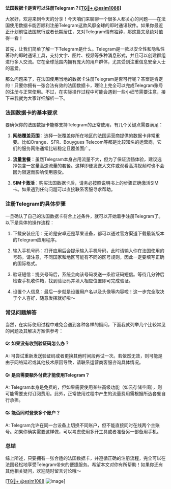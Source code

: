 **法国数据卡是否可以注册Telegram？[[TG💪+ @esim1088](https://t.me/s/esim1088)]**

大家好，欢迎来到今天的分享！今天咱们来聊聊一个很多人都关心的问题——在法国使用数据卡能否顺利注册Telegram这款风靡全球的即时通讯软件。如果你最近正计划前往法国旅行或者长期居住，又对Telegram情有独钟，那这篇文章绝对值得一看！

首先，让我们简单了解一下Telegram是什么。Telegram是一款以安全性和隐私性著称的即时通讯工具，支持文字、图片、视频等多种消息形式，并且可以创建群组进行多人交流。它在全球范围内拥有庞大的用户群体，尤其受到注重信息安全人士的喜爱。

那么问题来了，在法国使用当地的数据卡注册Telegram是否可行呢？答案是肯定的！只要你拥有一张合法有效的法国数据卡，理论上完全可以完成Telegram账号的注册与正常使用。不过，在实际操作过程中可能会遇到一些小细节需要注意，接下来我就为大家详细解析一下。

### 法国数据卡的基本要求

要确保你的法国数据卡能够支持Telegram的正常使用，有几个关键点需要满足：

1. **网络覆盖范围**：选择一张覆盖你所在地区的法国运营商提供的数据卡非常重要。比如Orange、SFR、Bouygues Telecom等都是比较知名的运营商，它们的服务网络通常比较稳定且覆盖面广。
   
2. **流量套餐**：虽然Telegram本身占用流量不大，但为了保证流畅体验，建议选择包含一定量高速流量的套餐。这样即便发送大文件或观看高清视频时也不会因为限速而影响使用感受。

3. **SIM卡激活**：购买法国数据卡后，请务必按照说明书上的步骤正确激活SIM卡。如果遇到任何问题可以直接联系客服寻求帮助。

### 注册Telegram的具体步骤

一旦确认了自己的法国数据卡符合上述条件，就可以开始着手注册Telegram了。以下是具体的操作流程：

1. 下载安装应用：无论是安卓还是苹果设备，都可以通过官方渠道下载最新版本的Telegram应用程序。

2. 输入手机号码：打开应用后会提示输入手机号码，此时请输入你在法国使用的号码。请注意，不同国家和地区可能有不同的区号规则，因此一定要填写正确的国际格式。

3. 验证短信：提交号码后，系统会向该号码发送一条验证码短信。等待几分钟后检查手机收件箱，找到验证码并填入相应位置即可完成验证。

4. 设置个人信息：最后一步就是设置用户名以及头像等内容啦！这一步完全取决于个人喜好，随意发挥就好啦～

### 常见问题解答

当然，在实际使用过程中难免会遇到各种各样的疑问，下面我就列举几个比较常见的问题及其解决方案供参考：

#### Q: 如果没有收到验证码怎么办？
A: 可尝试重新发送验证码或者更换其他时间段再试一次。若依然无效，则可能是由于网络延迟或其他技术原因导致，请联系运营商客服咨询具体情况。

#### Q: 是否需要额外付费才能使用Telegram？
A: Telegram本身是免费的，但如果需要使用某些高级功能（如云存储空间），则可能需要支付订阅费用。此外，正常使用过程中产生的流量费用需根据所选套餐自行承担。

#### Q: 能否同时登录多个账户？
A: Telegram允许在同一台设备上切换不同账户，但不能直接同时在线两个主账号。如果你确实需要这样做，可以考虑使用多开工具或者准备另一部备用手机。

### 总结

综上所述，只要拥有一张合适的法国数据卡，并遵循正确的注册流程，完全可以在法国轻松地享受Telegram带来的便捷服务。希望本文对你有所帮助！如果你还有其他相关疑问，欢迎随时留言讨论哦～ 

[[TG💪+ @esim1088](https://t.me/s/esim1088) ![Image](https://i.postimg.cc/4NQfJmqS/Snipaste-2025-05-13-00-14-12.png)]
